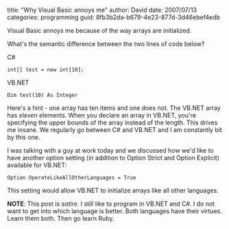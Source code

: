 
title: "Why Visual Basic annoys me"
author: David
date: 2007/07/13
categories: programming
guid: 8fb3b2da-b679-4e23-877d-3d46ebef4edb

Visual Basic annoys me because of the way arrays are initialized. 

What's the semantic difference between the two lines of code below? 

C#

    int[] test = new int[10];

VB.NET

    Dim test(10) As Integer

Here's a hint - one array has ten items and one does not. The VB.NET array has *eleven* elements. When you declare an array in VB.NET, you're specifying the upper bounds of the array instead of the length. This drives me insane. We regularly go between C# and VB.NET and I am constantly bit by this one.

I was talking with a guy at work today and we discussed how we'd like to have another option setting (in addition to Option Strict and Option Explicit) available for VB.NET: 

    Option OperateLikeAllOtherLanguages = True

This setting would allow VB.NET to initialize arrays like all other languages.

**NOTE**: This post is *satire*. I still like to program in VB.NET and C#. I do not want to get into which language is better. Both languages have their virtues. Learn them both. Then go learn Ruby.

